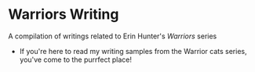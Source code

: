 # Warriors Writing
A compilation of writings related to Erin Hunter's _Warriors_ series

- If you're here to read my writing samples from the Warrior cats series, you've come to the purrfect place!

<!---
-![Auroragale](Auroragale.png)

- Image generated from clangen, and enhanced by
--->
